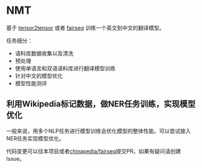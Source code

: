 # NMT

基于 [tensor2tensor](https://github.com/tensorflow/tensor2tensor) 或者 [fairseq](https://github.com/pytorch/fairseq/tree/master/examples/translation) 训练一个英文到中文的翻译模型。

任务细分：

* 语料库数据收集以及清洗
* 预处理
* 使用单语言和双语语料库进行翻译模型训练
* 针对中文的模型优化
* 模型性能测评

## 利用Wikipedia标记数据，做NER任务训练，实现模型优化

一般来说，用多个NLP任务进行模型训练会优化模型的整体性能。可以尝试接入NER任务实现模型优化。

代码变更可以往本项目或者[chinapedia/fairseq](https://github.com/chinapedia/fairseq)提交PR，如果有疑问请创建Issue。
